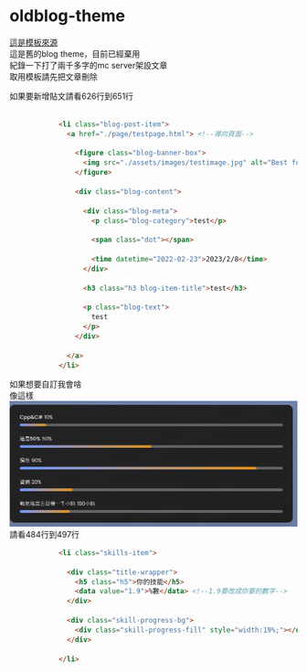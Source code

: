 # oldblog-theme  
[這是模板來源](https://github.com/codewithsadee/vcard-personal-portfolio)  
這是舊的blog theme，目前已經棄用  
紀錄一下打了兩千多字的mc server架設文章  
取用模板請先把文章刪除  

如果要新增貼文請看626行到651行
```html

            <li class="blog-post-item">
              <a href="./page/testpage.html"> <!--導向頁面-->

                <figure class="blog-banner-box">
                  <img src="./assets/images/testimage.jpg" alt="Best fonts every designer" loading="lazy">
                </figure>

                <div class="blog-content">

                  <div class="blog-meta">
                    <p class="blog-category">test</p>

                    <span class="dot"></span>

                    <time datetime="2022-02-23">2023/2/8</time>
                  </div>

                  <h3 class="h3 blog-item-title">test</h3>

                  <p class="blog-text">
                    test
                  </p>
                </div>

              </a>
            </li>

```

如果想要自訂我會啥  
像這樣  
![](https://github.com/jiaqian1130/oldblog-theme/blob/main/assets/images/%E6%88%91%E6%9C%83%E5%95%A5.png)  
請看484行到497行  

```html
            <li class="skills-item">

              <div class="title-wrapper">
                <h5 class="h5">你的技能</h5>
                <data value="1.9">%數</data> <!--1.9要改成你要的數字-->
              </div>

              <div class="skill-progress-bg">
                <div class="skill-progress-fill" style="width:19%;"></div> <!--這邊的19%要改成你要的-->
              </div>

            </li>
```
